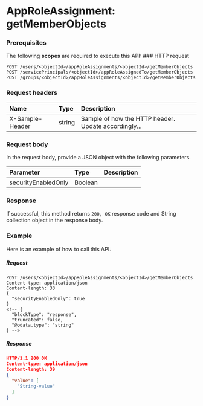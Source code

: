 # AppRoleAssignment: getMemberObjects


### Prerequisites
The following **scopes** are required to execute this API: ### HTTP request
<!-- { "blockType": "ignored" } -->
```http
POST /users/<objectId>/appRoleAssignments/<objectId>/getMemberObjects
POST /servicePrincipals/<objectId>/appRoleAssignedTo/getMemberObjects
POST /groups/<objectId>/appRoleAssignments/<objectId>/getMemberObjects

```
### Request headers
| Name       | Type | Description|
|:---------------|:--------|:----------|
| X-Sample-Header  | string  | Sample of how the HTTP header. Update accordingly...|

### Request body
In the request body, provide a JSON object with the following parameters.

| Parameter	   | Type	|Description|
|:---------------|:--------|:----------|
|securityEnabledOnly|Boolean||

### Response
If successful, this method returns `200, OK` response code and String collection object in the response body.

### Example
Here is an example of how to call this API.
##### Request
<!-- {
  "blockType": "request",
  "name": "approleassignment_getmemberobjects"
}-->
```http
POST /users/<objectId>/appRoleAssignments/<objectId>/getMemberObjects
Content-type: application/json
Content-length: 33
{
  "securityEnabledOnly": true
}
<!-- {
  "blockType": "response",
  "truncated": false,
  "@odata.type": "string"
} -->
```
##### Response
```json
HTTP/1.1 200 OK
Content-type: application/json
Content-length: 39
{
  "value": [
    "String-value"
  ]
}
```

<!-- uuid: 7d0a2c71-b1c8-474a-8e4e-13b17756bc4f
2015-10-15 03:41:17 UTC -->
<!-- {
  "type": "#page.annotation",
  "description": "AppRoleAssignment: getMemberObjects",
  "keywords": "",
  "section": "documentation",
  "tocPath": ""
}-->